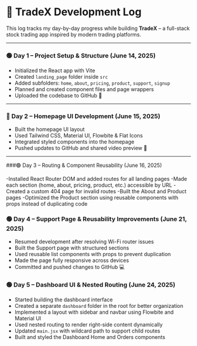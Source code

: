 # 📅 TradeX Development Log

This log tracks my day-by-day progress while building **TradeX** – a full-stack stock trading app inspired by modern trading platforms.

---

### 🟢 Day 1 – Project Setup & Structure (June 14, 2025)
- Initialized the React app with Vite  
- Created `landing_page` folder inside `src`  
- Added subfolders: `home`, `about`, `pricing`, `product`, `support`, `signup`  
- Planned and created component files and page wrappers  
- Uploaded the codebase to GitHub 🚀

---

### 🔵 Day 2 – Homepage UI Development (June 15, 2025)
- Built the homepage UI layout  
- Used Tailwind CSS, Material UI, Flowbite & Flat Icons  
- Integrated styled components into the homepage  
- Pushed updates to GitHub and shared video preview 🎥

---
###🟢 Day 3 – Routing & Component Reusability (June 16, 2025)

-Installed React Router DOM and added routes for all landing pages
-Made each section (home, about, pricing, product, etc.) accessible by URL
-Created a custom 404 page for invalid routes
-Built the About and Product pages
-Optimized the Product section using reusable components with props instead of duplicating code

### 🟢 Day 4 – Support Page & Reusability Improvements (June 21, 2025)
- Resumed development after resolving Wi-Fi router issues
- Built the Support page with structured sections
- Used reusable list components with props to prevent duplication
- Made the page fully responsive across devices
- Committed and pushed changes to GitHub 💻

### 🟢 Day 5 – Dashboard UI & Nested Routing (June 24, 2025)
- Started building the dashboard interface
- Created a separate `dashboard` folder in the root for better organization
- Implemented a layout with sidebar and navbar using Flowbite and Material UI
- Used nested routing to render right-side content dynamically
- Updated `main.jsx` with wildcard path to support child routes
- Built and styled the Dashboard Home and Orders components

